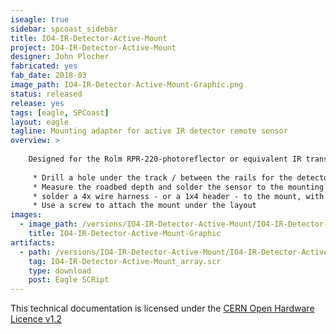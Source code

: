 ```yaml
---
iseagle: true
sidebar: spcoast_sidebar
title: IO4-IR-Detector-Active-Mount
project: IO4-IR-Detector-Active-Mount
designer: John Plocher
fabricated: yes
fab_date: 2018-03
image_path: IO4-IR-Detector-Active-Mount-Graphic.png
status: released
release: yes
tags: [eagle, SPCoast]
layout: eagle
tagline: Mounting adapter for active IR detector remote sensor
overview: >
    
    Designed for the Rolm RPR-220-photoreflector or equivalent IR transmitter/Detector
    
     * Drill a hole under the track / between the rails for the detector sensor 
     * Measure the roadbed depth and solder the sensor to the mounting plate such that the sensor does not extend up past the ties
     * solder a 4x wire harness - or a 1x4 header - to the mount, with the pins/wires facing down / away from the sensor
     * Use a screw to attach the mount under the layout
images:
  - image_path: /versions/IO4-IR-Detector-Active-Mount/IO4-IR-Detector-Active-Mount-Graphic.png
    title: IO4-IR-Detector-Active-Mount-Graphic
artifacts:
  - path: /versions/IO4-IR-Detector-Active-Mount/IO4-IR-Detector-Active-Mount_array.scr
    tag: IO4-IR-Detector-Active-Mount_array.scr
    type: download
    post: Eagle SCRipt
---
```



This technical documentation is licensed under the [CERN Open Hardware Licence v1.2](http://www.ohwr.org/attachments/2388/cern_ohl_v_1_2.txt)
